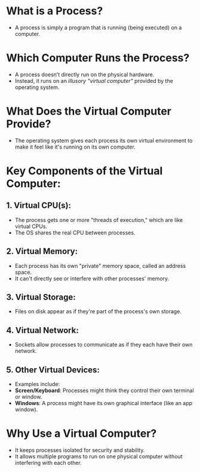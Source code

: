 

# What is a Process?

  - A process is simply a program that is running (being executed) on a computer.

# Which Computer Runs the Process?

  - A process doesn’t directly run on the physical hardware. 
  - Instead, it runs on an *illusory "virtual computer"* provided by the operating system.

# What Does the Virtual Computer Provide?

  - The operating system gives each process its own virtual environment to make it feel like it's running on its own computer.

# Key Components of the Virtual Computer:

## 1. Virtual CPU(s): 

- The process gets one or more "threads of execution," which are like virtual CPUs.
- The OS shares the real CPU between processes.

## 2. Virtual Memory:
- Each process has its own "private" memory space, called an address space.
- It can't directly see or interfere with other processes' memory.

## 3. Virtual Storage:

- Files on disk appear as if they're part of the process's own storage.

## 4. Virtual Network:

-  Sockets allow processes to communicate as if they each have their own network.

## 5. Other Virtual Devices:

- Examples include:
- **Screen/Keyboard**: Processes might think they control their own terminal or window.
- **Windows**: A process might have its own graphical interface (like an app window).

# Why Use a Virtual Computer?

- It keeps processes isolated for security and stability.
- It allows multiple programs to run on one physical computer without interfering with each other.
